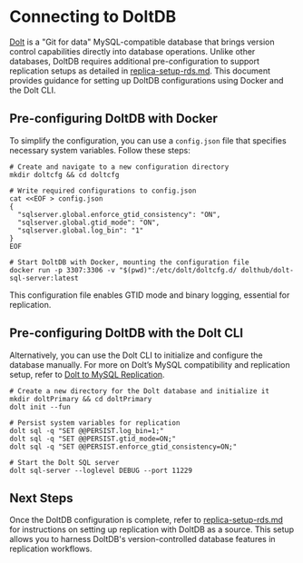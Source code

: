 # Connecting to DoltDB

[Dolt](https://www.dolthub.com) is a "Git for data" MySQL-compatible database that brings version control capabilities directly into database operations. Unlike other databases, DoltDB requires additional pre-configuration to support replication setups as detailed in [replica-setup-rds.md](replica-setup-rds.md). This document provides guidance for setting up DoltDB configurations using Docker and the Dolt CLI.

## Pre-configuring DoltDB with Docker

To simplify the configuration, you can use a `config.json` file that specifies necessary system variables. Follow these steps:

```shell
# Create and navigate to a new configuration directory
mkdir doltcfg && cd doltcfg

# Write required configurations to config.json
cat <<EOF > config.json
{
  "sqlserver.global.enforce_gtid_consistency": "ON",
  "sqlserver.global.gtid_mode": "ON",
  "sqlserver.global.log_bin": "1"
}
EOF

# Start DoltDB with Docker, mounting the configuration file
docker run -p 3307:3306 -v "$(pwd)":/etc/dolt/doltcfg.d/ dolthub/dolt-sql-server:latest
```

This configuration file enables GTID mode and binary logging, essential for replication.

## Pre-configuring DoltDB with the Dolt CLI

Alternatively, you can use the Dolt CLI to initialize and configure the database manually. For more on Dolt’s MySQL compatibility and replication setup, refer to [Dolt to MySQL Replication](https://www.dolthub.com/blog/2024-07-05-binlog-source-preview/).

```shell
# Create a new directory for the Dolt database and initialize it
mkdir doltPrimary && cd doltPrimary
dolt init --fun

# Persist system variables for replication
dolt sql -q "SET @@PERSIST.log_bin=1;"
dolt sql -q "SET @@PERSIST.gtid_mode=ON;"
dolt sql -q "SET @@PERSIST.enforce_gtid_consistency=ON;"

# Start the Dolt SQL server
dolt sql-server --loglevel DEBUG --port 11229
```

## Next Steps

Once the DoltDB configuration is complete, refer to [replica-setup-rds.md](replica-setup-rds.md) for instructions on setting up replication with DoltDB as a source. This setup allows you to harness DoltDB's version-controlled database features in replication workflows.